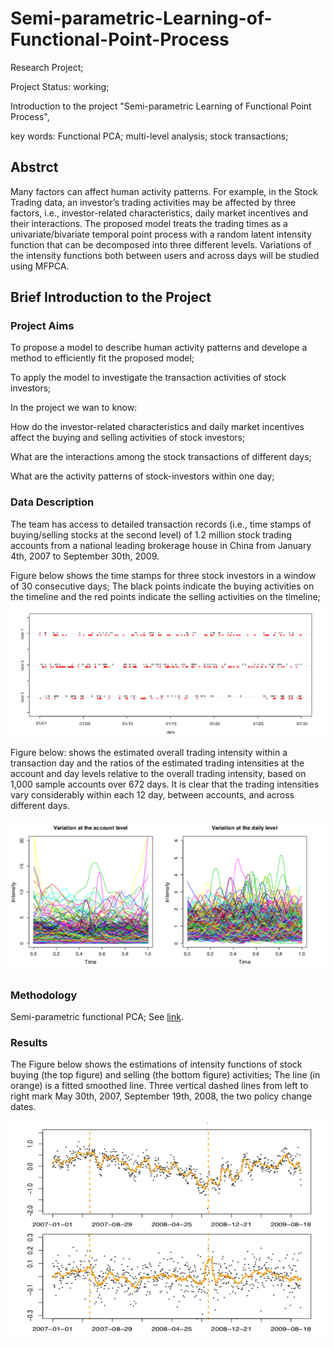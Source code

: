 # Semi-parametric-Learning-of-Functional-Point-Process
Research Project;

Project Status: working;

Introduction to the project "Semi-parametric Learning of Functional Point Process",

key words: Functional PCA; multi-level analysis; stock transactions;
 
 ## Abstrct
 
Many factors can affect human activity patterns. For example, in the Stock Trading data, an investor’s trading activities may be affected by three factors, i.e., investor-related characteristics, daily market incentives and their interactions. The proposed model treats the trading times as a univariate/bivariate temporal point process with a random latent intensity function that can be decomposed into three different levels. Variations of the intensity functions both between users and across days will be studied using MFPCA.
 
 ## Brief Introduction to the Project
 ### Project Aims
 To propose a model to describe human activity patterns and develope a method to efficiently fit the proposed model;
 
 To apply the model to investigate the transaction activities of stock investors;
 
 In the project we wan to know:
 
 How do the investor-related characteristics and daily market incentives affect the buying and selling activities of stock investors;
 
 What are the interactions among the stock transactions of different days;
 
 What are the activity patterns of stock-investors within one day;
 
 ### Data Description
The team has access to detailed transaction records (i.e., time stamps of buying/selling stocks at the second level) of 1.2 million stock trading accounts from a national leading brokerage house in China from January 4th, 2007 to September 30th, 2009.
 
 Figure below shows the time stamps for three stock investors in a window of 30 consecutive days; The black points indicate the buying activities on the timeline and the red points indicate the selling activities on the timeline;
 ![image](Figures/F1.png)
 
 Figure below: shows the estimated overall trading intensity within a transaction day and the ratios of the estimated trading intensities at the account and day levels relative to the overall trading intensity, based on 1,000 sample accounts over 672 days. It is clear that the trading intensities vary considerably within each 12 day, between accounts, and across different days.
 
 ![image](Figures/F2.png)
 
 ### Methodology
 Semi-parametric functional PCA; See [link](https://github.com/LeoYin/Semi-parametric-Learning-of-Functional-Point-Process/blob/main/Methods/Project%20aim%202.pdf).   
 
 
 ### Results
 The Figure below shows the estimations of intensity functions of stock buying (the top figure) and selling (the bottom figure) activities; The line (in orange) is a fitted smoothed line. Three vertical dashed lines from left to right mark May 30th, 2007, September 19th, 2008, the two policy change dates.

 ![image](Figures/F3.png)
 
 


